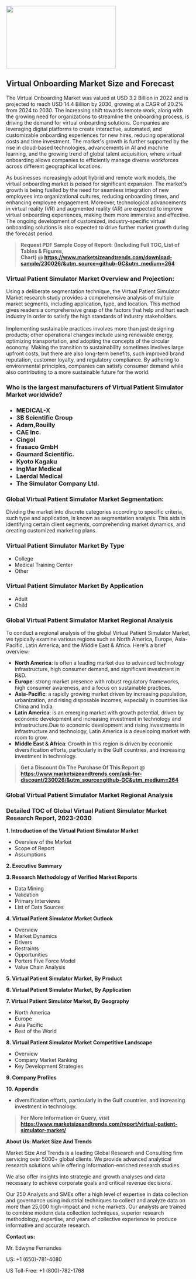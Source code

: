 <p><img class="alignnone size-medium wp-image-20088" src="https://ffe5etoiles.com/wp-content/uploads/2024/12/MST1-300x171.png" alt="" width="300" height="171" /></p><h2>Virtual Onboarding Market Size and Forecast</h2><p>The Virtual Onboarding Market was valued at USD 3.2 Billion in 2022 and is projected to reach USD 14.4 Billion by 2030, growing at a CAGR of 20.2% from 2024 to 2030. The increasing shift towards remote work, along with the growing need for organizations to streamline the onboarding process, is driving the demand for virtual onboarding solutions. Companies are leveraging digital platforms to create interactive, automated, and customizable onboarding experiences for new hires, reducing operational costs and time investment. The market's growth is further supported by the rise in cloud-based technologies, advancements in AI and machine learning, and the growing trend of global talent acquisition, where virtual onboarding allows companies to efficiently manage diverse workforces across different geographical locations.</p><p>As businesses increasingly adopt hybrid and remote work models, the virtual onboarding market is poised for significant expansion. The market's growth is being fuelled by the need for seamless integration of new employees into organizational cultures, reducing onboarding times, and enhancing employee engagement. Moreover, technological advancements in virtual reality (VR) and augmented reality (AR) are expected to improve virtual onboarding experiences, making them more immersive and effective. The ongoing development of customized, industry-specific virtual onboarding solutions is also expected to drive further market growth during the forecast period.</p></p><blockquote id="" class=""><strong>Request PDF Sample Copy of Report: (Including Full TOC, List of Tables &amp; Figures, Chart)&nbsp;@&nbsp;<strong><a href="https://www.marketsizeandtrends.com/download-sample/230026/&utm_source=github-GC&utm_medium=264" target="_blank">https://www.marketsizeandtrends.com/download-sample/230026/&utm_source=github-GC&utm_medium=264</a></strong></strong></blockquote><h3 id="" class="">Virtual Patient Simulator Market&nbsp;Overview and Projection:</h3><p id="" class="">Using a deliberate segmentation technique, the Virtual Patient Simulator Market research study provides a comprehensive analysis of multiple market segments, including application, type, and location. This method gives readers a comprehensive grasp of the factors that help and hurt each industry in order to satisfy the high standards of industry stakeholders. <br /> <br />Implementing sustainable practices involves more than just designing products; other operational changes include using renewable energy, optimizing transportation, and adopting the concepts of the circular economy. Making the transition to sustainability sometimes involves large upfront costs, but there are also long-term benefits, such improved brand reputation, customer loyalty, and regulatory compliance. By adhering to environmental principles, companies can satisfy consumer demand while also contributing to a more sustainable future for the world.</p><h3 id="" class="">Who is the largest manufacturers of&nbsp;Virtual Patient Simulator Market worldwide?</h3><h3 class=""><p><ul><li>MEDICAL-X </li><li> 3B Scientific Group </li><li> Adam,Rouilly </li><li> CAE Inc. </li><li> Cingol </li><li> frasaco GmbH </li><li> Gaumard Scientific. </li><li> Kyoto Kagaku </li><li> IngMar Medical </li><li> Laerdal Medical </li><li> The Simulator Company Ltd.</li></ul></p></h3><h3 id="" class="">Global&nbsp;Virtual Patient Simulator Market Segmentation:</h3><p id="" class="">Dividing the market into discrete categories according to specific criteria, such type and application, is known as segmentation analysis. This aids in identifying certain client segments, comprehending market dynamics, and creating customized marketing plans.</p><h3 id="" class="">Virtual Patient Simulator Market&nbsp;By Type</h3><p><p><ul><li>College</li><li> Medical Training Center</li><li> Other</p></li></ul></p></p><h3 id="" class="">Virtual Patient Simulator Market&nbsp;By Application</h3><p class=""><p><ul><li>Adult</li><li> Child</li></ul></p></p><h3 id="" class="">Global Virtual Patient Simulator Market Regional Analysis</h3><p id="" class="">To conduct a regional analysis of the global Virtual Patient Simulator Market, we typically examine various regions such as North America, Europe, Asia-Pacific, Latin America, and the Middle East &amp; Africa. Here's a brief overview:</p><ul><li><strong>North America</strong>: is often a leading market due to advanced technology infrastructure, high consumer demand, and significant investment in R&amp;D.</li><li><strong>Europe</strong>: strong market presence with robust regulatory frameworks, high consumer awareness, and a focus on sustainable practices.</li><li><strong>Asia-Pacific</strong>: a rapidly growing market driven by increasing population, urbanization, and rising disposable incomes, especially in countries like China and India.</li><li><strong>Latin America</strong>: is an emerging market with growth potential, driven by economic development and increasing investment in technology and infrastructure.Due to economic development and rising investments in infrastructure and technology, Latin America is a developing market with room to grow.</li><li><strong>Middle East &amp; Africa</strong>: Growth in this region is driven by economic diversification efforts, particularly in the Gulf countries, and increasing investment in technology.</li></ul><blockquote id="" class=""><strong>Get a Discount On The Purchase Of This Report @ <strong><a href="https://www.marketsizeandtrends.com/ask-for-discount/230026/&utm_source=github-GC&utm_medium=264" target="_blank">https://www.marketsizeandtrends.com/ask-for-discount/230026/&utm_source=github-GC&utm_medium=264</a></strong></strong></blockquote><h3 id="" class="">Global Virtual Patient Simulator Market Regional Analysis</h3><h3 id="" class="">Detailed TOC of Global Virtual Patient Simulator Market Research Report, 2023-2030</h3><p id="" class=""><strong>1. Introduction of the Virtual Patient Simulator Market</strong></p><ul><li>Overview of the Market</li><li>Scope of Report</li><li>Assumptions</li></ul><p id="" class=""><strong>2. Executive Summary</strong></p><p id="" class=""><strong>3. Research Methodology of Verified Market Reports</strong></p><ul><li>Data Mining</li><li>Validation</li><li>Primary Interviews</li><li>List of Data Sources</li></ul><p id="" class=""><strong>4. Virtual Patient Simulator Market Outlook</strong></p><ul><li>Overview</li><li>Market Dynamics</li><li>Drivers</li><li>Restraints</li><li>Opportunities</li><li>Porters Five Force Model</li><li>Value Chain Analysis</li></ul><p id="" class=""><strong>5. Virtual Patient Simulator Market, By Product</strong></p><p id="" class=""><strong>6. Virtual Patient Simulator Market, By Application</strong></p><p id="" class=""><strong>7. Virtual Patient Simulator Market, By Geography</strong></p><ul><li>North America</li><li>Europe</li><li>Asia Pacific</li><li>Rest of the World</li></ul><p id="" class=""><strong>8. Virtual Patient Simulator Market Competitive Landscape</strong></p><ul><li>Overview</li><li>Company Market Ranking</li><li>Key Development Strategies</li></ul><p id="" class=""><strong>9. Company Profiles</strong></p><p id="" class=""><strong>10. Appendix</strong></p><ul><li>diversification efforts, particularly in the Gulf countries, and increasing investment in technology.</li></ul><blockquote id="" class=""><strong>For More Information or Query, visit <strong><strong><a href="https://www.marketsizeandtrends.com/report/virtual-patient-simulator-market/" target="_blank">https://www.marketsizeandtrends.com/report/virtual-patient-simulator-market/</a></strong></strong></strong></blockquote><p id="" class=""><strong>About Us: Market Size And Trends</strong></p><p id="" class="">Market Size And Trends is a leading Global Research and Consulting firm servicing over 5000+ global clients. We provide advanced analytical research solutions while offering information-enriched research studies.</p><p id="" class="">We also offer insights into strategic and growth analyses and data necessary to achieve corporate goals and critical revenue decisions.</p><p id="" class="">Our 250 Analysts and SMEs offer a high level of expertise in data collection and governance using industrial techniques to collect and analyze data on more than 25,000 high-impact and niche markets. Our analysts are trained to combine modern data collection techniques, superior research methodology, expertise, and years of collective experience to produce informative and accurate research.</p><p id="" class=""><strong>Contact us:</strong></p><p id="" class="">Mr. Edwyne Fernandes</p><p id="" class="">US: +1 (650)-781-4080</p><p id="" class="">US Toll-Free: +1 (800)-782-1768</p>
